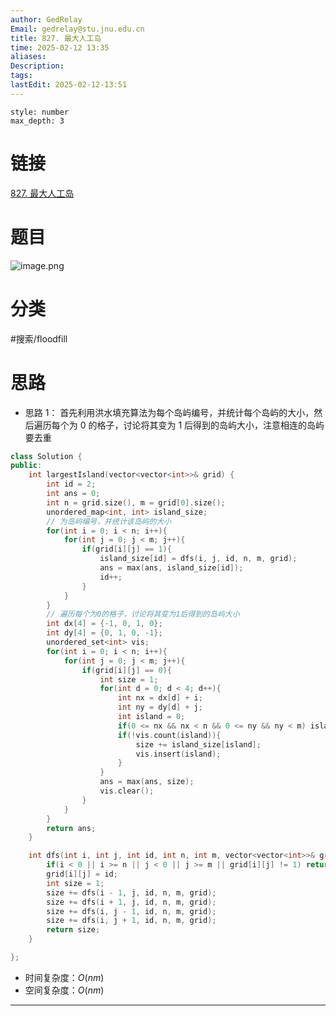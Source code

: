 ```yaml
---
author: GedRelay
Email: gedrelay@stu.jnu.edu.cn
title: 827. 最大人工岛
time: 2025-02-12 13:35
aliases: 
Description: 
tags: 
lastEdit: 2025-02-12-13:51
---
```


```toc
style: number
max_depth: 3
```

# 链接
[827. 最大人工岛](https://leetcode.cn/problems/making-a-large-island/) 

# 题目
![image.png](https://ged-pic-bed.oss-cn-guangzhou.aliyuncs.com/img/202502121336974.png)


# 分类
#搜索/floodfill 

# 思路
- 思路 1：
首先利用洪水填充算法为每个岛屿编号，并统计每个岛屿的大小，然后遍历每个为 0 的格子，讨论将其变为 1 后得到的岛屿大小，注意相连的岛屿要去重


```cpp
class Solution {
public:
    int largestIsland(vector<vector<int>>& grid) {
        int id = 2;
        int ans = 0;
        int n = grid.size(), m = grid[0].size();
        unordered_map<int, int> island_size;
        // 为岛屿编号，并统计该岛屿的大小
        for(int i = 0; i < n; i++){
            for(int j = 0; j < m; j++){
                if(grid[i][j] == 1){
                    island_size[id] = dfs(i, j, id, n, m, grid);
                    ans = max(ans, island_size[id]);
                    id++;
                }
            }
        }
        // 遍历每个为0的格子，讨论将其变为1后得到的岛屿大小
        int dx[4] = {-1, 0, 1, 0};
        int dy[4] = {0, 1, 0, -1};
        unordered_set<int> vis;
        for(int i = 0; i < n; i++){
            for(int j = 0; j < m; j++){
                if(grid[i][j] == 0){
                    int size = 1;
                    for(int d = 0; d < 4; d++){
                        int nx = dx[d] + i;
                        int ny = dy[d] + j;
                        int island = 0;
                        if(0 <= nx && nx < n && 0 <= ny && ny < m) island = grid[nx][ny];
                        if(!vis.count(island)){
                            size += island_size[island];
                            vis.insert(island);
                        }
                    }
                    ans = max(ans, size);
                    vis.clear();
                }
            }
        }
        return ans;
    }

    int dfs(int i, int j, int id, int n, int m, vector<vector<int>>& grid){
        if(i < 0 || i >= n || j < 0 || j >= m || grid[i][j] != 1) return 0;
        grid[i][j] = id;
        int size = 1;
        size += dfs(i - 1, j, id, n, m, grid);
        size += dfs(i + 1, j, id, n, m, grid);
        size += dfs(i, j - 1, id, n, m, grid);
        size += dfs(i, j + 1, id, n, m, grid);
        return size;
    }

};
```


- 时间复杂度：${O\left( nm \right)  }$ 
- 空间复杂度：${O\left( nm \right)  }$ 


---


